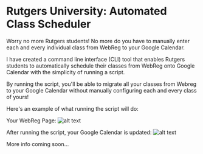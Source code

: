 # Rutgers University: Automated Class Scheduler

Worry no more Rutgers students! No more do you have to manually enter each and every individual class from WebReg to your Google Calendar.


I have created a command line interface (CLI) tool that enables Rutgers students to automatically schedule their classes from WebReg onto Google Calendar with the simplicity of running a script.

By running the script, you'll be able to migrate all your classes from Webreg to your Google Calendar without manually configuring each and every class of yours!

Here's an example of what running the script will do:

Your WebReg Page:
![alt text](/Users/anoorzaie/Desktop/WebregSchedule.png "Sample WebReg Page")

After running the script, your Google Calendar is updated:
![alt text](/Users/anoorzaie/Desktop/WebregToCalendar.png "Sample Google Calendar Page")

More info coming soon...
